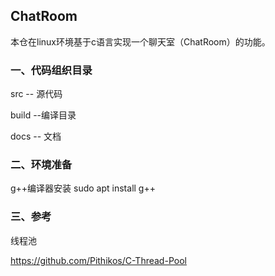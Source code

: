 ## ChatRoom



本仓在linux环境基于c语言实现一个聊天室（ChatRoom）的功能。

### 一、代码组织目录
src -- 源代码

build --编译目录

docs -- 文档


### 二、环境准备

g++编译器安装
sudo apt install g++

### 三、参考

线程池

https://github.com/Pithikos/C-Thread-Pool
